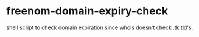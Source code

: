 # freenom-domain-expiry-check
shell script to check domain expiration since whois doesn't check .tk tld's. 
